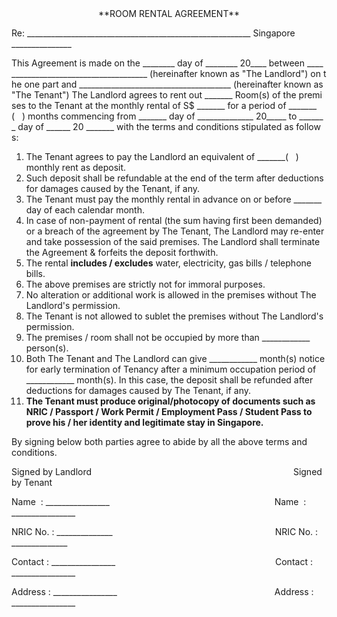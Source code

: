 <center>**ROOM RENTAL AGREEMENT**</center>

Re: ________________________________________________________ Singapore _______________

<p style="word-break: break-all;">This Agreement is made on the ________ day of ________ 20____ between ______________________________________ (hereinafter known as "The Landlord") on the one part and ______________________________________ (hereinafter known as "The Tenant")
The Landlord agrees to rent out _______ Room(s) of the premises to the Tenant at the monthly rental of S$ _______ for a period of _______ (&nbsp;&nbsp;&nbsp;) months commencing from _______ day of ______________ 20_____ to _______ day of ______ 20 _______ with the terms and conditions stipulated as follows:</p>

1. The Tenant agrees to pay the Landlord an equivalent of _______(&nbsp;&nbsp;&nbsp;) monthly rent as deposit.
2. Such deposit shall be refundable at the end of the term after deductions for damages caused by the Tenant, if any.
3. The Tenant must pay the monthly rental in advance on or before _______ day of each calendar month.
4. In case of non-payment of rental (the sum having first been demanded) or a breach of the agreement by The Tenant, The Landlord may re-enter and take possession of the said premises. The Landlord shall terminate the Agreement & forfeits the deposit forthwith.
5. The rental **includes / excludes** water, electricity, gas bills / telephone bills.
6. The above premises are strictly not for immoral purposes.
7. No alteration or additional work is allowed in the premises without The Landlord's permission.
8. The Tenant is not allowed to sublet the premises without The Landlord's permission.
9. The premises / room shall not be occupied by more than ____________ person(s).
10. Both The Tenant and The Landlord can give ____________ month(s) notice for early termination of Tenancy after a minimum occupation period of ____________ month(s). In this case, the deposit shall be refunded after deductions for damages caused by The Tenant, if any.
11. **The Tenant must produce original/photocopy of documents such as NRIC / Passport / Work Permit / Employment Pass / Student Pass to prove his / her identity and legitimate stay in Singapore.**

By signing below both parties agree to abide by all the above terms and conditions.

Signed by Landlord &nbsp;&nbsp;&nbsp;&nbsp;&nbsp;&nbsp;&nbsp;&nbsp;&nbsp;&nbsp;&nbsp;&nbsp;&nbsp;&nbsp;&nbsp;&nbsp;&nbsp;&nbsp;&nbsp;&nbsp;&nbsp;&nbsp;&nbsp;&nbsp;&nbsp;&nbsp;&nbsp;&nbsp;&nbsp;&nbsp;&nbsp;&nbsp;&nbsp;&nbsp;&nbsp;&nbsp;&nbsp;&nbsp;&nbsp;&nbsp;&nbsp;&nbsp;&nbsp;&nbsp;&nbsp;&nbsp;&nbsp;&nbsp;&nbsp;&nbsp;&nbsp;&nbsp;&nbsp;&nbsp;&nbsp;&nbsp;&nbsp;&nbsp;&nbsp;&nbsp;&nbsp;&nbsp;&nbsp;&nbsp;&nbsp;&nbsp;&nbsp;&nbsp;&nbsp;&nbsp;&nbsp;&nbsp;&nbsp;&nbsp;&nbsp;&nbsp;&nbsp;&nbsp;&nbsp;&nbsp;&nbsp;Signed by Tenant

Name &nbsp;: ________________ &nbsp;&nbsp;&nbsp;&nbsp;&nbsp;&nbsp;&nbsp;&nbsp;&nbsp;&nbsp;&nbsp;&nbsp;&nbsp;&nbsp;&nbsp;&nbsp;&nbsp;&nbsp;&nbsp;&nbsp;&nbsp;&nbsp;&nbsp;&nbsp;&nbsp;&nbsp;&nbsp;&nbsp;&nbsp;&nbsp;&nbsp;&nbsp;&nbsp;&nbsp;&nbsp;&nbsp;&nbsp;&nbsp;&nbsp;&nbsp;&nbsp;&nbsp;&nbsp;&nbsp;&nbsp;&nbsp;&nbsp;&nbsp;&nbsp;&nbsp;&nbsp;&nbsp;&nbsp;&nbsp;&nbsp;&nbsp;&nbsp;&nbsp;&nbsp;&nbsp;&nbsp;&nbsp;&nbsp;&nbsp;&nbsp;&nbsp;Name &nbsp;: ________________   

NRIC No. : ______________&nbsp;&nbsp;&nbsp;&nbsp;&nbsp;&nbsp;&nbsp;&nbsp;&nbsp;&nbsp;&nbsp;&nbsp;&nbsp;&nbsp;&nbsp;&nbsp;&nbsp;&nbsp;&nbsp;&nbsp;&nbsp;&nbsp;&nbsp;&nbsp;&nbsp;&nbsp;&nbsp;&nbsp;&nbsp;&nbsp;&nbsp;&nbsp;&nbsp;&nbsp;&nbsp;&nbsp;&nbsp;&nbsp;&nbsp;&nbsp;&nbsp;&nbsp;&nbsp;&nbsp;&nbsp;&nbsp;&nbsp;&nbsp;&nbsp;&nbsp;&nbsp;&nbsp;&nbsp;&nbsp;&nbsp;&nbsp;&nbsp;&nbsp;&nbsp;&nbsp;&nbsp;&nbsp;&nbsp;&nbsp;&nbsp;&nbsp;NRIC No. : ______________

Contact : ________________ &nbsp;&nbsp;&nbsp;&nbsp;&nbsp;&nbsp;&nbsp;&nbsp;&nbsp;&nbsp;&nbsp;&nbsp;&nbsp;&nbsp;&nbsp;&nbsp;&nbsp;&nbsp;&nbsp;&nbsp;&nbsp;&nbsp;&nbsp;&nbsp;&nbsp;&nbsp;&nbsp;&nbsp;&nbsp;&nbsp;&nbsp;&nbsp;&nbsp;&nbsp;&nbsp;&nbsp;&nbsp;&nbsp;&nbsp;&nbsp;&nbsp;&nbsp;&nbsp;&nbsp;&nbsp;&nbsp;&nbsp;&nbsp;&nbsp;&nbsp;&nbsp;&nbsp;&nbsp;&nbsp;&nbsp;&nbsp;&nbsp;&nbsp;&nbsp;&nbsp;&nbsp;&nbsp;&nbsp;&nbsp;Contact : ________________ 

Address : ________________ &nbsp;&nbsp;&nbsp;&nbsp;&nbsp;&nbsp;&nbsp;&nbsp;&nbsp;&nbsp;&nbsp;&nbsp;&nbsp;&nbsp;&nbsp;&nbsp;&nbsp;&nbsp;&nbsp;&nbsp;&nbsp;&nbsp;&nbsp;&nbsp;&nbsp;&nbsp;&nbsp;&nbsp;&nbsp;&nbsp;&nbsp;&nbsp;&nbsp;&nbsp;&nbsp;&nbsp;&nbsp;&nbsp;&nbsp;&nbsp;&nbsp;&nbsp;&nbsp;&nbsp;&nbsp;&nbsp;&nbsp;&nbsp;&nbsp;&nbsp;&nbsp;&nbsp;&nbsp;&nbsp;&nbsp;&nbsp;&nbsp;&nbsp;&nbsp;&nbsp;&nbsp;&nbsp;&nbsp;Address : ________________ 
